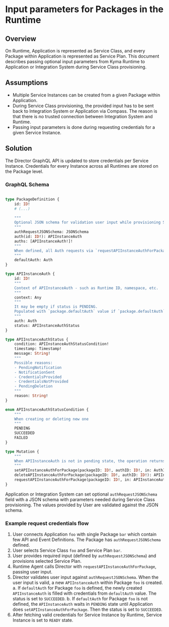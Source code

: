 # Input parameters for Packages in the Runtime

## Overview

On Runtime, Application is represented as Service Class, and every Package within Application is represented as Service Plan. This document describes passing optional input parameters from Kyma Runtime to Application or Integration System during Service Class provisioning.

## Assumptions

- Multiple Service Instances can be created from a given Package within Application.
- During Service Class provisioning, the provided input has to be sent back to Integration System or Application via Compass. The reason is that there is no trusted connection between Integration System and Runtime.
- Passing input parameters is done during requesting credentials for a given Service Instance.

## Solution

The Director GraphQL API is updated to store credentials per Service Instance. Credentials for every Instance across all Runtimes are stored on the Package level.

### GraphQL Schema

```graphql

type PackageDefinition {
	id: ID!
    # (...)

    """
    Optional JSON schema for validation user input while provisioning Service Class.
    """
	authRequestJSONSchema: JSONSchema
	auth(id: ID!): APIInstanceAuth
	auths: [APIInstanceAuth!]!
	"""
	When defined, all Auth requests via `requestAPIInstanceAuthForPackage` mutation fallback to defaultAuth.
	"""
	defaultAuth: Auth
}

type APIInstanceAuth {
	id: ID!
	"""
	Context of APIInstanceAuth - such as Runtime ID, namespace, etc.
	"""
	context: Any
	"""
	It may be empty if status is PENDING.
	Populated with `package.defaultAuth` value if `package.defaultAuth` is defined. If not, Compass notifies Application/Integration System about the Auth request.
	"""
	auth: Auth
	status: APIInstanceAuthStatus
}

type APIInstanceAuthStatus {
	condition: APIInstanceAuthStatusCondition!
	timestamp: Timestamp!
	message: String!
	"""
	Possible reasons:
	- PendingNotification
	- NotificationSent
	- CredentialsProvided
	- CredentialsNotProvided
	- PendingDeletion
	"""
	reason: String!
}

enum APIInstanceAuthStatusCondition {
	"""
	When creating or deleting new one
	"""
	PENDING
	SUCCEEDED
	FAILED
}

type Mutation {
    """
	When APIInstanceAuth is not in pending state, the operation returns error. If the APIInstanceAuth is in "Pending" status, it is set to success.
	"""
	setAPIInstanceAuthForPackage(packageID: ID!, authID: ID!, in: AuthInput! @validate): APIInstanceAuth! 
	deleteAPIInstanceAuthForPackage(packageID: ID!, authID: ID!): APIInstanceAuth!
	requestAPIInstanceAuthForPackage(packageID: ID!, in: APIInstanceAuthRequestInput!): APIInstanceAuth! 
}
```

Application or Integration System can set optional `authRequestJSONSchema` field with a JSON schema with parameters needed during Service Class provisioning. The values provided by User are validated against the JSON schema.

### Example request credentials flow
1. User connects Application `foo` with single Package `bar` which contain few API and Event Definitions. The Package has `authRequestJSONSchema` defined.
1. User selects Service Class `foo` and Service Plan `bar`.
1. User provides required input (defined by `authRequestJSONSchema`) and provisions selected Service Plan.
1. Runtime Agent calls Director with `requestAPIInstanceAuthForPackage`, passing user input.
1. Director validates user input against `authRequestJSONSchema`. When the user input is valid, a new `APIInstanceAuth` within Package `foo` is created.
    a. If `defaultAuth` for Package `foo` is defined, the newly created `APIInstanceAuth` is filled with credentials from `defaultAuth` value. The status is set to `SUCCEEDED`.
    b. If `defaultAuth` for Package `foo` is not defined, the `APIInstanceAuth` waits in `PENDING` state until Application does `setAPIInstanceAuthForPackage`. Then the status is set to `SUCCEEDED`.
1. After fetching valid credentials for Service Instance by Runtime, Service Instance is set to `READY` state.